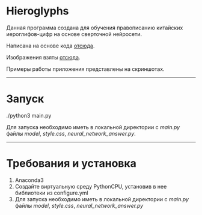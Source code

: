 # Hieroglyphs
Данная программа создана для обучения правописанию китайских иероглифов-цифр на основе сверточной нейросети.

Написана на основе кода [отсюда](http://towardsdatascience.com/image-recognition-with-machine-learning-on-python-convolutional-neural-network-363073020588).

Изображения взяты [отсюда](http://blog.usejournal.com/making-of-a-chinese-characters-dataset-92d4065cc7cc).

Примеры работы приложения представлены на скриншотах.

---

# Запуск

./python3 main.py

Для запуска необходимо иметь в локальной директории с *main.py* файлы *model*, *style.css*, *neural_network_answer.py*.

---

# Требования и установка

1. Anaconda3
1. Создайте виртуальную среду PythonCPU, установив в нее библиотеки из configure.yml
1. Для запуска необходимо иметь в локальной директории с *main.py* файлы *model*, *style.css*, *neural_network_answer.py*
